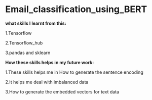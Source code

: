 # Email_classification_using_BERT

**what skills I learnt from this:**

1.Tensorflow

2.Tensorflow_hub

3.pandas and sklearn

**How these skills helps in my future work:**

1.These skills helps me in How to generate the sentence encoding

2.It helps me deal with imbalanced data

3.How to generate the embedded vectors for text data 
